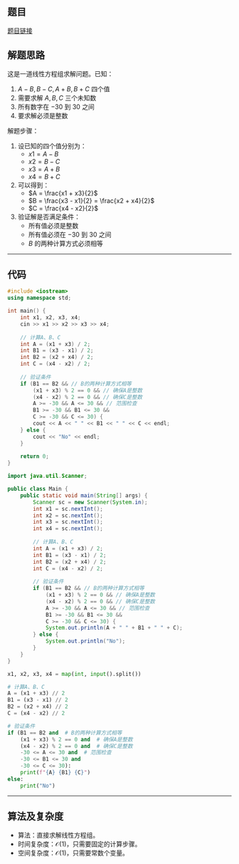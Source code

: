 ## 题目
[题目链接](https://www.nowcoder.com/practice/02d8d42b197646a5bbd0a98785bb3a34?tpId=182&tqId=46579&sourceUrl=/exam/oj&channenl=wgithub&fromPut=wgithub)

## 解题思路
这是一道线性方程组求解问题。已知：
1. $A - B, B - C, A + B, B + C$ 四个值
2. 需要求解 $A, B, C$ 三个未知数
3. 所有数字在 $-30$ 到 $30$ 之间
4. 要求解必须是整数

解题步骤：
1. 设已知的四个值分别为：
   - $x1 = A - B$
   - $x2 = B - C$
   - $x3 = A + B$
   - $x4 = B + C$
2. 可以得到：
   - $A = \frac{x1 + x3}{2}$
   - $B = \frac{x3 - x1}{2} = \frac{x2 + x4}{2}$
   - $C = \frac{x4 - x2}{2}$
3. 验证解是否满足条件：
   - 所有值必须是整数
   - 所有值必须在 $-30$ 到 $30$ 之间
   - $B$ 的两种计算方式必须相等

---

## 代码

```c++ []
#include <iostream>
using namespace std;

int main() {
    int x1, x2, x3, x4;
    cin >> x1 >> x2 >> x3 >> x4;
    
    // 计算A、B、C
    int A = (x1 + x3) / 2;
    int B1 = (x3 - x1) / 2;
    int B2 = (x2 + x4) / 2;
    int C = (x4 - x2) / 2;
    
    // 验证条件
    if (B1 == B2 && // B的两种计算方式相等
        (x1 + x3) % 2 == 0 && // 确保A是整数
        (x4 - x2) % 2 == 0 && // 确保C是整数
        A >= -30 && A <= 30 && // 范围检查
        B1 >= -30 && B1 <= 30 &&
        C >= -30 && C <= 30) {
        cout << A << " " << B1 << " " << C << endl;
    } else {
        cout << "No" << endl;
    }
    
    return 0;
}
```

```java []
import java.util.Scanner;

public class Main {
    public static void main(String[] args) {
        Scanner sc = new Scanner(System.in);
        int x1 = sc.nextInt();
        int x2 = sc.nextInt();
        int x3 = sc.nextInt();
        int x4 = sc.nextInt();
        
        // 计算A、B、C
        int A = (x1 + x3) / 2;
        int B1 = (x3 - x1) / 2;
        int B2 = (x2 + x4) / 2;
        int C = (x4 - x2) / 2;
        
        // 验证条件
        if (B1 == B2 && // B的两种计算方式相等
            (x1 + x3) % 2 == 0 && // 确保A是整数
            (x4 - x2) % 2 == 0 && // 确保C是整数
            A >= -30 && A <= 30 && // 范围检查
            B1 >= -30 && B1 <= 30 &&
            C >= -30 && C <= 30) {
            System.out.println(A + " " + B1 + " " + C);
        } else {
            System.out.println("No");
        }
    }
}
```

```python []
x1, x2, x3, x4 = map(int, input().split())

# 计算A、B、C
A = (x1 + x3) // 2
B1 = (x3 - x1) // 2
B2 = (x2 + x4) // 2
C = (x4 - x2) // 2

# 验证条件
if (B1 == B2 and  # B的两种计算方式相等
    (x1 + x3) % 2 == 0 and  # 确保A是整数
    (x4 - x2) % 2 == 0 and  # 确保C是整数
    -30 <= A <= 30 and  # 范围检查
    -30 <= B1 <= 30 and
    -30 <= C <= 30):
    print(f"{A} {B1} {C}")
else:
    print("No")
```

---

## 算法及复杂度
- 算法：直接求解线性方程组。
- 时间复杂度：$\mathcal{O}(1)$，只需要固定的计算步骤。
- 空间复杂度：$\mathcal{O}(1)$，只需要常数个变量。